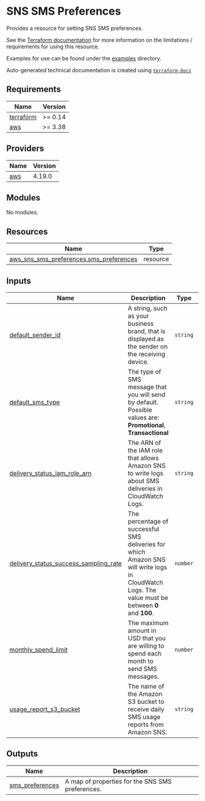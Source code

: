 # SNS SMS Preferences

Provides a resource for setting SNS SMS preferences.

See the [Terraform documentation](https://registry.terraform.io/providers/hashicorp/aws/latest/docs/resources/sns_sms_preferences) for more information on the limitations / requirements for using this resource.

Examples for use can be found under the [examples](https://github.com/so1omon563/terraform-aws-sns/tree/main/examples) directory.

<!-- BEGINNING OF PRE-COMMIT-TERRAFORM DOCS HOOK -->
Auto-generated technical documentation is created using [`terraform-docs`](https://terraform-docs.io/)

## Requirements

| Name | Version |
|------|---------|
| <a name="requirement_terraform"></a> [terraform](#requirement\_terraform) | >= 0.14 |
| <a name="requirement_aws"></a> [aws](#requirement\_aws) | >= 3.38 |

## Providers

| Name | Version |
|------|---------|
| <a name="provider_aws"></a> [aws](#provider\_aws) | 4.19.0 |

## Modules

No modules.

## Resources

| Name | Type |
|------|------|
| [aws_sns_sms_preferences.sms_preferences](https://registry.terraform.io/providers/hashicorp/aws/latest/docs/resources/sns_sms_preferences) | resource |

## Inputs

| Name | Description | Type | Default | Required |
|------|-------------|------|---------|:--------:|
| <a name="input_default_sender_id"></a> [default\_sender\_id](#input\_default\_sender\_id) | A string, such as your business brand, that is displayed as the sender on the receiving device. | `string` | `null` | no |
| <a name="input_default_sms_type"></a> [default\_sms\_type](#input\_default\_sms\_type) | The type of SMS message that you will send by default. Possible values are: **Promotional**, **Transactional** | `string` | `null` | no |
| <a name="input_delivery_status_iam_role_arn"></a> [delivery\_status\_iam\_role\_arn](#input\_delivery\_status\_iam\_role\_arn) | The ARN of the IAM role that allows Amazon SNS to write logs about SMS deliveries in CloudWatch Logs. | `string` | `null` | no |
| <a name="input_delivery_status_success_sampling_rate"></a> [delivery\_status\_success\_sampling\_rate](#input\_delivery\_status\_success\_sampling\_rate) | The percentage of successful SMS deliveries for which Amazon SNS will write logs in CloudWatch Logs. The value must be between **0** and **100**. | `number` | `null` | no |
| <a name="input_monthly_spend_limit"></a> [monthly\_spend\_limit](#input\_monthly\_spend\_limit) | The maximum amount in USD that you are willing to spend each month to send SMS messages. | `number` | `null` | no |
| <a name="input_usage_report_s3_bucket"></a> [usage\_report\_s3\_bucket](#input\_usage\_report\_s3\_bucket) | The name of the Amazon S3 bucket to receive daily SMS usage reports from Amazon SNS. | `string` | `null` | no |

## Outputs

| Name | Description |
|------|-------------|
| <a name="output_sms_preferences"></a> [sms\_preferences](#output\_sms\_preferences) | A map of properties for the SNS SMS preferences. |
<!-- END OF PRE-COMMIT-TERRAFORM DOCS HOOK -->
